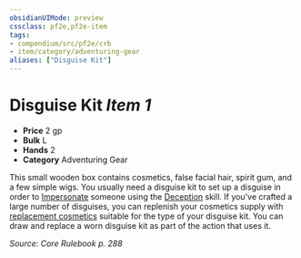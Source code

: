 ```yaml
---
obsidianUIMode: preview
cssclass: pf2e,pf2e-item
tags:
- compendium/src/pf2e/crb
- item/category/adventuring-gear
aliases: ["Disguise Kit"]
---
```

# Disguise Kit *Item 1*  

- **Price** 2 gp
- **Bulk** L
- **Hands** 2
- **Category** Adventuring Gear

This small wooden box contains cosmetics, false facial hair, spirit gum, and a few simple wigs. You usually need a disguise kit to set up a disguise in order to [Impersonate](/rules/actions/impersonate.md) someone using the [Deception](/compendium/skills.md#Deception) skill. If you've crafted a large number of disguises, you can replenish your cosmetics supply with [replacement cosmetics](/compendium/equipment/items/replacement-cosmetics.md) suitable for the type of your disguise kit. You can draw and replace a worn disguise kit as part of the action that uses it.

*Source: Core Rulebook p. 288*